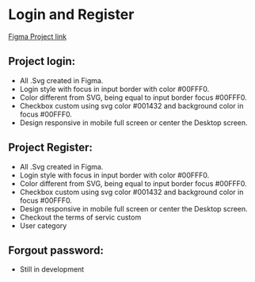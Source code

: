 # Login and Register

[Figma Project link](https://www.figma.com/file/D5hkEGuRHryD2EHmueTg8F/Login-and-Register?type=design&node-id=0%3A1&mode=design&t=ueS6jMyPmGAw7WYT-1)

## Project login:
* All .Svg created in Figma.
* Login style with focus in input border with color #00FFF0.
* Color different from SVG, being equal to input border focus #00FFF0.
* Checkbox custom using svg color #001432 and background color in focus #00FFF0.
* Design responsive in mobile full screen or center the Desktop screen.

## Project Register:
* All .Svg created in Figma.
* Login style with focus in input border with color #00FFF0.
* Color different from SVG, being equal to input border focus #00FFF0.
* Checkbox custom using svg color #001432 and background color in focus #00FFF0.
* Design responsive in mobile full screen or center the Desktop screen.
* Checkout the terms of servic custom
* User category

## Forgout password:
* Still in development

